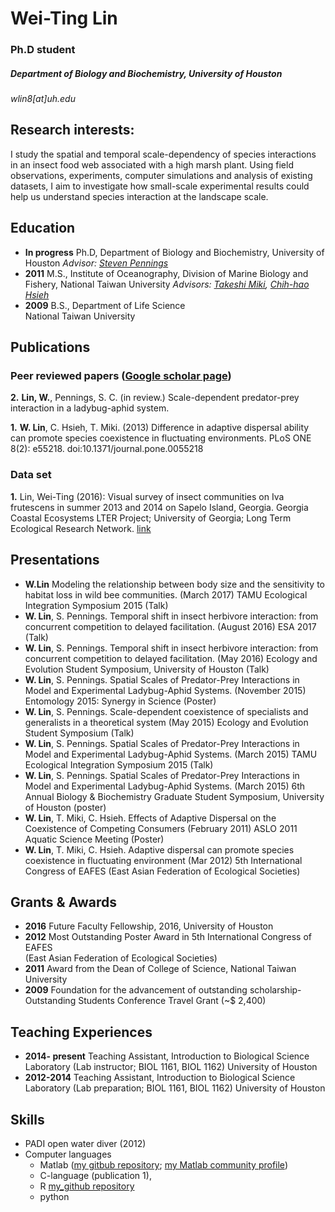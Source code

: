 # Wei-Ting Lin  

### Ph.D student 

##### Department of Biology and Biochemistry, University of Houston

*wlin8[at]uh.edu*  

## Research interests:  
I study the spatial and temporal scale-dependency of species interactions in an insect food web associated with a high marsh plant. Using field observations, experiments, computer simulations and analysis of existing datasets, I aim to investigate how small-scale experimental results could help us understand species interaction at the landscape scale.

## Education

* **In progress** Ph.D, Department of Biology and Biochemistry, University of Houston  _Advisor: [Steven Pennings](http://nsmn1.uh.edu/steve/)_
* **2011**  M.S., Institute of Oceanography, Division of Marine Biology and Fishery, National Taiwan University _Advisors: [Takeshi Miki](http://homepage.ntu.edu.tw/~tksmiki/top.html), [Chih-hao Hsieh](http://homepage.ntu.edu.tw/~complex/people/Hsieh.html)_
* **2009** B.S., Department of Life Science  
National Taiwan University

## Publications
### Peer reviewed papers ([Google scholar page](https://scholar.google.com/citations?hl=en&user=XXY-vVcAAAAJ&view_op=list_works&gmla=AJsN-F4PQC2S4e6LghJ_Y_7B_S6L16lq6tfF_RsWSYemzxaux4aqSEqtw9fuN27JK3e0YR8QFwh_QDj67CsoTB1S2rJm3xWrQIFPyCVKtLcWN9iY5OCL8hVTlsUfrK6Tg_TtDtXnfSbO))
**2.** **Lin, W.**, Pennings, S. C. (in review.) Scale-dependent predator-prey interaction in a ladybug-aphid system. 

**1.** **W. Lin**, C. Hsieh, T. Miki. (2013) Difference in adaptive dispersal ability can promote species coexistence in fluctuating environments. PLoS ONE 8(2): e55218. doi:10.1371/journal.pone.0055218

### Data set

**1.** Lin, Wei-Ting (2016): Visual survey of insect communities on Iva frutescens in summer 2013 and 2014 on Sapelo Island, Georgia. Georgia Coastal Ecosystems LTER Project; University of Georgia; Long Term Ecological Research Network. [link](http://dx.doi.org/10.6073/pasta/fae8e94a866b71fad5e9122136b5b95e)

## Presentations
* **W.Lin** Modeling the relationship between body size and the sensitivity to habitat loss in wild bee communities. (March 2017) TAMU Ecological Integration Symposium 2015 (Talk)
* **W. Lin**, S. Pennings. Temporal shift in insect herbivore interaction: from concurrent competition to delayed facilitation. (August 2016) ESA 2017 (Talk)
* **W. Lin**, S. Pennings. Temporal shift in insect herbivore interaction: from concurrent competition to delayed facilitation. (May 2016) Ecology and Evolution Student Symposium, University of Houston (Talk)
* **W. Lin**, S. Pennings. Spatial Scales of Predator-Prey Interactions in Model and Experimental Ladybug-Aphid Systems. (November 2015) Entomology 2015: Synergy in Science (Poster)
* **W. Lin**, S. Pennings. Scale-dependent coexistence of specialists and generalists in a theoretical system (May 2015) Ecology and Evolution Student Symposium (Talk)
* **W. Lin**, S. Pennings. Spatial Scales of Predator-Prey Interactions in Model and Experimental Ladybug-Aphid Systems. (March 2015) TAMU Ecological Integration Symposium 2015 (Talk) 
* **W. Lin**, S. Pennings. Spatial Scales of Predator-Prey Interactions in Model and Experimental Ladybug-Aphid Systems. (March 2015) 6th Annual Biology & Biochemistry Graduate Student Symposium, University of Houston (poster)
* **W. Lin**, T. Miki, C. Hsieh. Effects of Adaptive Dispersal on the Coexistence of Competing Consumers (February 2011) ASLO 2011 Aquatic Science Meeting (Poster)
* **W. Lin**, T. Miki, C. Hsieh.  Adaptive dispersal can promote species coexistence in fluctuating environment (Mar 2012) 5th  International Congress of EAFES (East Asian Federation of Ecological Societies)

## Grants & Awards
* **2016**  Future Faculty Fellowship, 2016, University of Houston      
* **2012**  Most Outstanding Poster Award in 5th International Congress of EAFES  
(East Asian Federation of Ecological Societies)
* **2011**  Award from the Dean of College of Science, National Taiwan University
* **2009**	Foundation for the advancement of outstanding scholarship- Outstanding Students Conference Travel Grant (~$ 2,400)

## Teaching Experiences
* **2014- present** Teaching Assistant, Introduction to Biological Science Laboratory (Lab instructor; BIOL 1161, BIOL 1162)  University of Houston
* **2012-2014**      Teaching Assistant, Introduction to Biological Science Laboratory (Lab preparation; BIOL 1161, BIOL 1162)  University of Houston

## Skills

* PADI open water diver (2012)
* Computer languages 
  + Matlab ([my gitbub repository](https://github.com/weitingwlin/matlabutility ); [my Matlab community profile](http://www.mathworks.com/matlabcentral/fileexchange/authors/my_fileexchange))
  + C-language (publication 1), 
  + R [my_github repository](https://github.com/weitingwlin/r-primers)
  + python
